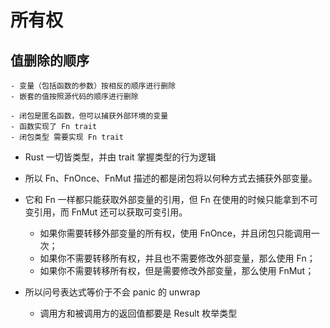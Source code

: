 # 所有权
## 值删除的顺序
    - 变量（包括函数的参数）按相反的顺序进行删除
    - 嵌套的值按照源代码的顺序进行删除

    - 闭包是匿名函数，但可以捕获外部环境的变量
    - 函数实现了 Fn trait
    - 闭包类型 需要实现 Fn trait

- Rust 一切皆类型，并由 trait 掌握类型的行为逻辑
- 所以 Fn、FnOnce、FnMut 描述的都是闭包将以何种方式去捕获外部变量。
- 它和 Fn 一样都只能获取外部变量的引用，但 Fn 在使用的时候只能拿到不可变引用，而 FnMut 还可以获取可变引用。

    - 如果你需要转移外部变量的所有权，使用 FnOnce，并且闭包只能调用一次；
    - 如果你不需要转移所有权，并且也不需要修改外部变量，那么使用 Fn；
    - 如果你不需要转移所有权，但是需要修改外部变量，那么使用 FnMut；

- 所以问号表达式等价于不会 panic 的 unwrap
    - 调用方和被调用方的返回值都要是 Result 枚举类型
